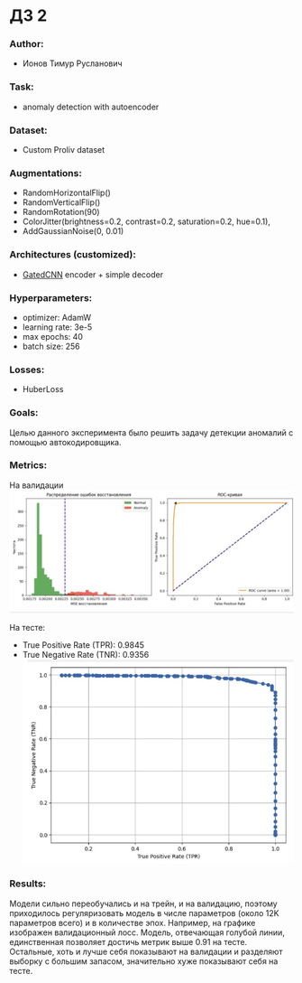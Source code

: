 # ДЗ 2

### Author:
- Ионов Тимур Русланович

### Task:
- anomaly detection with autoencoder

### Dataset:
- Custom Proliv dataset



### Augmentations:

- RandomHorizontalFlip() 
- RandomVerticalFlip()
- RandomRotation(90)
- ColorJitter(brightness=0.2, contrast=0.2, saturation=0.2, hue=0.1),
- AddGaussianNoise(0, 0.01)

### Architectures (customized):
- [GatedCNN](https://arxiv.org/abs/1612.08083v3) encoder + simple decoder


### Hyperparameters: 
- optimizer: AdamW
- learning rate: 3e-5
- max epochs: 40
- batch size: 256

### Losses:
- HuberLoss


### Goals:

Целью данного эксперимента было решить задачу детекции аномалий с помощью автокодировщика.


### Metrics:
На валидации
![image](assets/val_metrics.jpg)

На тесте:
- True Positive Rate (TPR): 0.9845
- True Negative Rate (TNR): 0.9356
![image](assets/test_metrics.jpg)


### Results:

Модели сильно переобучались и на трейн, и на валидацию, поэтому приходилось регуляризовать модель в числе параметров (около 12K параметров всего) и в количестве эпох. Например, на графике изображен валидационный лосс. Модель, отвечающая голубой линии, единственная позволяет достичь метрик выше 0.91 на тесте. Остальные, хоть и лучше себя показывают на валидации и разделяют выборку с большим запасом, значительно хуже показывают себя на тесте.

